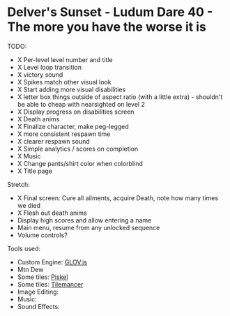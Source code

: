 Delver's Sunset - Ludum Dare 40 - The more you have the worse it is
=================================================

TODO:
* X Per-level level number and title
* X Level loop transition
* X victory sound
* X Spikes match other visual look
* X Start adding more visual disabilities
* X letter box things outside of aspect ratio (with a little extra) - shouldn't be able to cheap with nearsighted on level 2
* X Display progress on disabilities screen
* X Death anims
* X Finalize character, make peg-legged
* X more consistent respawn time
* X clearer respawn sound
* X Simple analytics / scores on completion
* X Music
* X Change pants/shirt color when colorblind
* X Title page

Stretch:
* X Final screen: Cure all ailments, acquire Death, note how many times we died
* X Flesh out death anims
* Display high scores and allow entering a name
* Main menu, resume from any unlocked sequence
* Volume controls?

Tools used:
* Custom Engine: [GLOV.js](https://github.com/Jimbly/turbulenz-playground)
* Mtn Dew
* Some tiles: [Piskel](https://www.piskelapp.com/)
* Some tiles: [Tilemancer](https://led.itch.io/tilemancer)
* Image Editing:
* Music:
* Sound Effects: